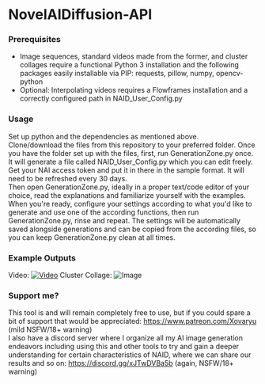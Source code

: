 # NovelAIDiffusion-API

### Prerequisites
- Image sequences, standard videos made from the former, and cluster collages require a functional Python 3 installation and the following packages easily installable via PIP: requests, pillow, numpy, opencv-python
- Optional: Interpolating videos requires a Flowframes installation and a correctly configured path in NAID_User_Config.py

### Usage
Set up python and the dependencies as mentioned above.  
Clone/download the files from this repository to your preferred folder.
Once you have the folder set up with the files, first, run GenerationZone.py once. It will generate a file called NAID_User_Config.py which you can edit freely. Get your NAI access token and put it in there in the sample format. It will need to be refreshed every 30 days.  
Then open GenerationZone.py, ideally in a proper text/code editor of your choice, read the explanations and familiarize yourself with the examples.  
When you're ready, configure your settings according to what you'd like to generate and use one of the according functions, then run GenerationZone.py, rinse and repeat. The settings will be automatically saved alongside generations and can be copied from the according files, so you can keep GenerationZone.py clean at all times.

### Example Outputs
Video:
[![Video](https://img.youtube.com/vi/XZLiKBt1J_I/maxresdefault.jpg)](https://www.youtube.com/watch?v=XZLiKBt1J_I)
Cluster Collage:
![Image](https://i.imgur.com/cZzHkng.jpg)

### Support me?
This tool is and will remain completely free to use, but if you could spare a bit of support that would be appreciated: https://www.patreon.com/Xovaryu (mild NSFW/18+ warning)  
I also have a discord server where I organize all my AI image generation endeavors including using this and other tools to try and gain a deeper understanding for certain characteristics of NAID, where we can share our results and so on: https://discord.gg/xJTwDVBa5b (again, NSFW/18+ warning)

